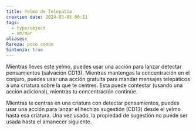 ```yaml
---
title: Yelmo de Telepatía
creation date: 2024-03-05 00:11
tags:
  - type/object
  - om/mar
aliases: 
Rareza: poco común
Sintonía: true
---
```

Mientras lleves este yelmo, puedes usar una acción para lanzar detectar pensamientos (salvación CD13). Mientras mantengas la concentración en el conjuro, puedes usar una acción gratuita para mandar mensajes telepáticos a una criatura sobre la que te centres. Esta puede contestar (usando una acción adicional), mientras tu concentración continúe.

Mientras te centras en una criatura con detectar pensamientos, puedes usar una acción para lanzar el hechizo sugestión (CD13) desde el yelmo hasta esa criatura. Una vez usado, la propiedad de sugestión no puede ser usada hasta el amanecer siguiente.